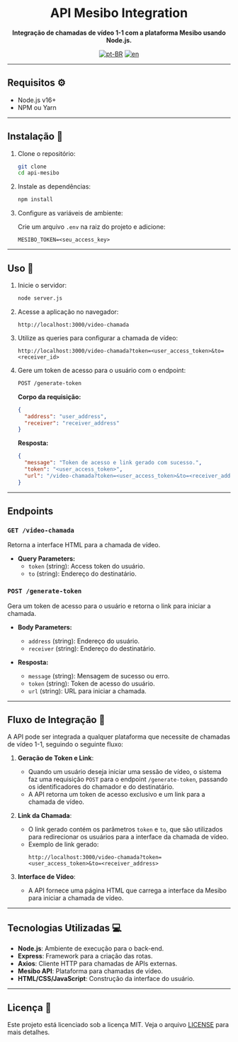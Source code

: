 <div align="center">
  
  <h1 align="center">API Mesibo Integration </h1>    

  <p align="center">
    <strong>Integração de chamadas de vídeo 1-1 com a plataforma Mesibo usando Node.js.</strong>
  </p>

  [![pt-BR](https://img.shields.io/badge/lang-pt--BR-green.svg)](./README.md)   [![en](https://img.shields.io/badge/lang-en-red.svg)](./README-en.md)

</div>

---

## Requisitos ⚙️

- Node.js v16+
- NPM ou Yarn

---

## Instalação 🔧

1. Clone o repositório:

   ```bash
   git clone
   cd api-mesibo
   ```

2. Instale as dependências:

   ```bash
   npm install
   ```

3. Configure as variáveis de ambiente:

   Crie um arquivo `.env` na raiz do projeto e adicione:

   ```env
   MESIBO_TOKEN=<seu_access_key>
   ```

---

## Uso 🚀

1. Inicie o servidor:

   ```bash
   node server.js
   ```

2. Acesse a aplicação no navegador:

   ```
   http://localhost:3000/video-chamada
   ```

3. Utilize as queries para configurar a chamada de vídeo:

   ```
   http://localhost:3000/video-chamada?token=<user_access_token>&to=<receiver_id>
   ```

4. Gere um token de acesso para o usuário com o endpoint:

   ```bash
   POST /generate-token
   ```

   **Corpo da requisição:**

   ```json
   {
     "address": "user_address",
     "receiver": "receiver_address"
   }
   ```

   **Resposta:**

   ```json
   {
     "message": "Token de acesso e link gerado com sucesso.",
     "token": "<user_access_token>",
     "url": "/video-chamada?token=<user_access_token>&to=<receiver_address>"
   }
   ```

---

## Endpoints

### `GET /video-chamada`

Retorna a interface HTML para a chamada de vídeo.

- **Query Parameters:**
  - `token` (string): Access token do usuário.
  - `to` (string): Endereço do destinatário.

### `POST /generate-token`

Gera um token de acesso para o usuário e retorna o link para iniciar a chamada.

- **Body Parameters:**

  - `address` (string): Endereço do usuário.
  - `receiver` (string): Endereço do destinatário.

- **Resposta:**

  - `message` (string): Mensagem de sucesso ou erro.
  - `token` (string): Token de acesso do usuário.
  - `url` (string): URL para iniciar a chamada.

---

## Fluxo de Integração 🔄

A API pode ser integrada a qualquer plataforma que necessite de chamadas de vídeo 1-1, seguindo o seguinte fluxo:

1. **Geração de Token e Link**:
   - Quando um usuário deseja iniciar uma sessão de vídeo, o sistema faz uma requisição `POST` para o endpoint `/generate-token`, passando os identificadores do chamador e do destinatário.
   - A API retorna um token de acesso exclusivo e um link para a chamada de vídeo.

2. **Link da Chamada**:
   - O link gerado contém os parâmetros `token` e `to`, que são utilizados para redirecionar os usuários para a interface da chamada de vídeo.
   - Exemplo de link gerado:
     ```
     http://localhost:3000/video-chamada?token=<user_access_token>&to=<receiver_address>
     ```

3. **Interface de Vídeo**:
   - A API fornece uma página HTML que carrega a interface da Mesibo para iniciar a chamada de vídeo.

---

## Tecnologias Utilizadas 💻

- **Node.js**: Ambiente de execução para o back-end.
- **Express**: Framework para a criação das rotas.
- **Axios**: Cliente HTTP para chamadas de APIs externas.
- **Mesibo API**: Plataforma para chamadas de vídeo.
- **HTML/CSS/JavaScript**: Construção da interface do usuário.

---

## Licença 📜

Este projeto está licenciado sob a licença MIT. Veja o arquivo [LICENSE](./LICENSE) para mais detalhes.
